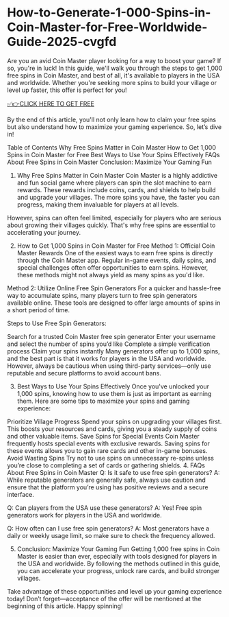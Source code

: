 # How-to-Generate-1-000-Spins-in-Coin-Master-for-Free-Worldwide-Guide-2025-cvgfd
Are you an avid Coin Master player looking for a way to boost your game? If so, you're in luck! In this guide, we'll walk you through the steps to get 1,000 free spins in Coin Master, and best of all, it's available to players in the USA and worldwide. Whether you're seeking more spins to build your village or level up faster, this offer is perfect for you!

[✅👉CLICK HERE TO GET FREE](https://offertake.xyz/coinmaster/)

By the end of this article, you'll not only learn how to claim your free spins but also understand how to maximize your gaming experience. So, let’s dive in!

Table of Contents
Why Free Spins Matter in Coin Master
How to Get 1,000 Spins in Coin Master for Free
Best Ways to Use Your Spins Effectively
FAQs About Free Spins in Coin Master
Conclusion: Maximize Your Gaming Fun
1. Why Free Spins Matter in Coin Master
Coin Master is a highly addictive and fun social game where players can spin the slot machine to earn rewards. These rewards include coins, cards, and shields to help build and upgrade your villages. The more spins you have, the faster you can progress, making them invaluable for players at all levels.

However, spins can often feel limited, especially for players who are serious about growing their villages quickly. That's why free spins are essential to accelerating your journey.

2. How to Get 1,000 Spins in Coin Master for Free
Method 1: Official Coin Master Rewards
One of the easiest ways to earn free spins is directly through the Coin Master app. Regular in-game events, daily spins, and special challenges often offer opportunities to earn spins. However, these methods might not always yield as many spins as you'd like.

Method 2: Utilize Online Free Spin Generators
For a quicker and hassle-free way to accumulate spins, many players turn to free spin generators available online. These tools are designed to offer large amounts of spins in a short period of time.

Steps to Use Free Spin Generators:

Search for a trusted Coin Master free spin generator
Enter your username and select the number of spins you’d like
Complete a simple verification process
Claim your spins instantly
Many generators offer up to 1,000 spins, and the best part is that it works for players in the USA and worldwide. However, always be cautious when using third-party services—only use reputable and secure platforms to avoid account bans.

3. Best Ways to Use Your Spins Effectively
Once you've unlocked your 1,000 spins, knowing how to use them is just as important as earning them. Here are some tips to maximize your spins and gaming experience:

Prioritize Village Progress
Spend your spins on upgrading your villages first. This boosts your resources and cards, giving you a steady supply of coins and other valuable items.
Save Spins for Special Events
Coin Master frequently hosts special events with exclusive rewards. Saving spins for these events allows you to gain rare cards and other in-game bonuses.
Avoid Wasting Spins
Try not to use spins on unnecessary re-spins unless you’re close to completing a set of cards or gathering shields.
4. FAQs About Free Spins in Coin Master
Q: Is it safe to use free spin generators?
A: While reputable generators are generally safe, always use caution and ensure that the platform you’re using has positive reviews and a secure interface.

Q: Can players from the USA use these generators?
A: Yes! Free spin generators work for players in the USA and worldwide.

Q: How often can I use free spin generators?
A: Most generators have a daily or weekly usage limit, so make sure to check the frequency allowed.

5. Conclusion: Maximize Your Gaming Fun
Getting 1,000 free spins in Coin Master is easier than ever, especially with tools designed for players in the USA and worldwide. By following the methods outlined in this guide, you can accelerate your progress, unlock rare cards, and build stronger villages.

Take advantage of these opportunities and level up your gaming experience today! Don’t forget—acceptance of the offer will be mentioned at the beginning of this article. Happy spinning!
